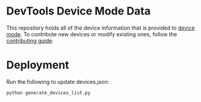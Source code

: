 # DevTools Device Mode Data

This repository holds all of the device information that is provided to [device mode](https://developer.chrome.com/devtools/docs/device-mode).
To contribute new devices or modify existing ones, follow the [contributing guide](https://github.com/GoogleChrome/devtools-device-data/blob/master/contributing.md).

# Deployment

Run the following to update devices.json:
```sh
python generate_devices_list.py
```
